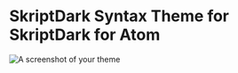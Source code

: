 # SkriptDark Syntax Theme for SkriptDark for Atom

![A screenshot of your theme](https://i.imgur.com/HAk112g.jpg?1)
